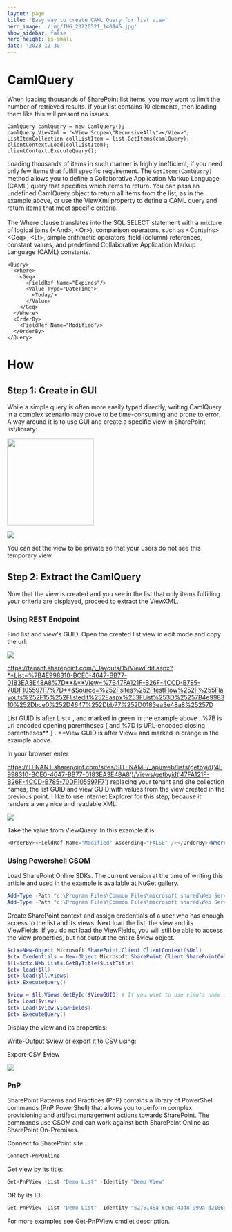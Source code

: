 ```yaml
---
layout: page
title: 'Easy way to create CAML Query for list view'
hero_image: '/img/IMG_20220521_140146.jpg'
show_sidebar: false
hero_height: is-small
date: '2023-12-30'
---
```



<h1>CamlQuery</h1>
When loading thousands of SharePoint list items, you may want to limit the number of retrieved results. If your list contains 10 elements, then loading them like this will present no issues. 

```
CamlQuery camlQuery = new CamlQuery();
camlQuery.ViewXml = "<View Scope=\"RecursiveAll\"></View>";
ListItemCollection collListItem = list.GetItems(camlQuery);
clientContext.Load(collListItem);
clientContext.ExecuteQuery();
```

Loading thousands of items in such manner is highly inefficient, if you need only few items that fulfill specific requirement. The ```GetItems(CamlQuery)``` method allows you to define a Collaborative Application Markup Language (CAML) query that specifies which items to return. You can pass an undefined CamlQuery object to return all items from the list, as in the example above, or use the ViewXml property to define a CAML query and return items that meet specific criteria.
<br/><br/>
The Where clause translates into the SQL SELECT statement with a mixture of logical joins (\<And>, \<Or>), comparison operators, such as \<Contains>, \<Geq>, \<Lt>, simple arithmetic operators, field (column) references, constant values, and predefined Collaborative Application Markup Language (CAML) constants. 


```
<Query>
  <Where>
    <Geq>
      <FieldRef Name="Expires"/>
      <Value Type="DateTime">
        <Today/>
      </Value>
    </Geq>
  </Where>
  <OrderBy>
    <FieldRef Name="Modified"/>
  </OrderBy>
</Query>
```

<h1>How</h1>

<h2>Step 1: Create in GUI</h2>

While a simple query is often more easily typed directly, writing CamlQuery in a complex scenario may prove to be time-consuming and prone to error. A way around it is to use GUI and create a specific view in SharePoint list/library:

<img src="/articles/images/easycaml1.png" width="200"><br/>

 <img src="/articles/images/easycaml2.png"><br/>

You can set the view to be private so that your users do not see this temporary view.

<h2>Step 2: Extract the CamlQuery</h2>
Now that the view is created and you see in the list that only items fulfilling your criteria are displayed, proceed to extract the ViewXML.

<h3>Using REST Endpoint</h3>
Find list and view's GUID. Open the created list view in edit mode and copy the url:

 <img src="/articles/images/easycaml3.png"><br/>
 
https://tenant.sharepoint.com/\_layouts/15/ViewEdit.aspx?**List=%7B4E998310-BCE0-4647-BB77-0183EA3E48A8%7D**&**View=%7B47FA121F-B26F-4CCD-B785-70DF105597F7%7D**&Source=%252Fsites%252FtestFlow%252F%255Flayouts%252F15%252Flistedit%252Easpx%253FList%253D%25257B4e998310%252Dbce0%252D4647%252Dbb77%252D0183ea3e48a8%25257D

List GUID is after List= , and marked in green in the example above . %7B is url encoded opening parentheses { and %7D is URL-encoded closing parentheses** } . **View GUID is after View= and marked in orange in the example above.

In your browser enter 


https://TENANT.sharepoint.com/sites/SITENAME/_api/web/lists/getbyid('4E998310-BCE0-4647-BB77-0183EA3E48A8')/Views/getbyid('47FA121F-B26F-4CCD-B785-70DF105597F7')
replacing your tenant and site collection names, the list GUID and view GUID with values from the view created in the previous point. I like to use Internet Explorer for this step, because it renders a very nice and readable XML:

 <img src="/articles/images/easycaml4.png"><br/>

 
Take the value from ViewQuery. 
In this example it is:

```powershell
<OrderBy><FieldRef Name="Modified" Ascending="FALSE" /></OrderBy><Where><Eq><FieldRef Name="Editor" /><Value Type="User">FR</Value></Eq></Where>
```

<h3>Using Powershell CSOM</h3>

Load SharePoint Online SDKs. The current version at the time of writing this article and used in the example is available at  NuGet gallery.

```powershell
Add-Type -Path "c:\Program Files\Common Files\microsoft shared\Web Server Extensions\16\ISAPI\Microsoft.SharePoint.Client.dll"
Add-Type -Path "c:\Program Files\Common Files\microsoft shared\Web Server Extensions\16\ISAPI\Microsoft.SharePoint.Client.Runtime.dll"
```

Create SharePoint context and assign credentials of a user who has enough access to the list and its views. Next load the list, the view and its ViewFields. If you do not load the ViewFields, you will still be able to access the view properties, but not output the entire $view object.

```powershell
$ctx=New-Object Microsoft.SharePoint.Client.ClientContext($Url)
$ctx.Credentials = New-Object Microsoft.SharePoint.Client.SharePointOnlineCredentials($Username, $AdminPassword)
$ll=$ctx.Web.Lists.GetByTitle($ListTitle)
$ctx.load($ll)
$ctx.load($ll.Views)
$ctx.ExecuteQuery()

$view = $ll.Views.GetById($ViewGUID) # If you want to use view's name instead of its GUID, use .GetByTitle method, like this: $view = $ll.Views.GetByTitle($ViewTitle)
$ctx.Load($view)
$ctx.Load($view.ViewFields)
$ctx.ExecuteQuery()
```

Display the view and its properties:


Write-Output $view
or export it to CSV using:

Export-CSV $view
 
 <img src="/articles/images/easycaml5.png"><br/>

<h3>PnP</h3>
SharePoint Patterns and Practices (PnP) contains a library of PowerShell commands (PnP PowerShell) that allows you to perform complex provisioning and artifact management actions towards SharePoint. The commands use CSOM and can work against both SharePoint Online as SharePoint On-Premises.

Connect to SharePoint site:

```powershell
Connect-PnPOnline
```

Get view by its title:

```powershell
Get-PnPView -List "Demo List" -Identity "Demo View"
```

OR
by its ID:


```powershell
Get-PnPView -List "Demo List" -Identity "5275148a-6c6c-43d8-999a-d2186989a661"
```

For more examples see Get-PnPView cmdlet description.
